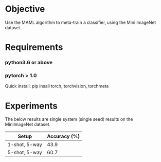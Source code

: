 # Objective

Use the MAML algorithm to meta-train a classifier, using the Mini ImageNet dataset.

# Requirements

### python3.6 or above
### pytorch > 1.0
Quick install: pip insall torch, torchvision, torchmeta


# Experiments

The below results are single system (single seed) results on the MiniImageNet dataset.


| Setup | Accuracy (%) |
| ------ | ----------- |
| 1-shot, 5-way | 43.9 |
| 5-shot, 5-way | 60.7 |
